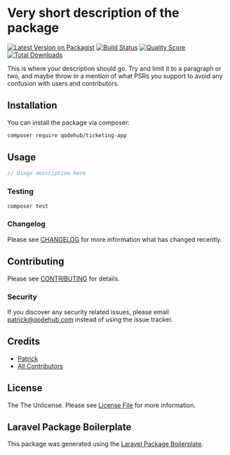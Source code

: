 # Very short description of the package

[![Latest Version on Packagist](https://img.shields.io/packagist/v/qodehub/ticketing-app.svg?style=flat-square)](https://packagist.org/packages/qodehub/ticketing-app)
[![Build Status](https://img.shields.io/travis/qodehub/ticketing-app/master.svg?style=flat-square)](https://travis-ci.org/qodehub/ticketing-app)
[![Quality Score](https://img.shields.io/scrutinizer/g/qodehub/ticketing-app.svg?style=flat-square)](https://scrutinizer-ci.com/g/qodehub/ticketing-app)
[![Total Downloads](https://img.shields.io/packagist/dt/qodehub/ticketing-app.svg?style=flat-square)](https://packagist.org/packages/qodehub/ticketing-app)

This is where your description should go. Try and limit it to a paragraph or two, and maybe throw in a mention of what PSRs you support to avoid any confusion with users and contributors.

## Installation

You can install the package via composer:

```bash
composer require qodehub/ticketing-app
```

## Usage

``` php
// Usage description here
```

### Testing

``` bash
composer test
```

### Changelog

Please see [CHANGELOG](CHANGELOG.md) for more information what has changed recently.

## Contributing

Please see [CONTRIBUTING](CONTRIBUTING.md) for details.

### Security

If you discover any security related issues, please email patrick@qodehub.com instead of using the issue tracker.

## Credits

- [Patrick](https://github.com/qodehub)
- [All Contributors](../../contributors)

## License

The The Unlicense. Please see [License File](LICENSE.md) for more information.

## Laravel Package Boilerplate

This package was generated using the [Laravel Package Boilerplate](https://laravelpackageboilerplate.com).